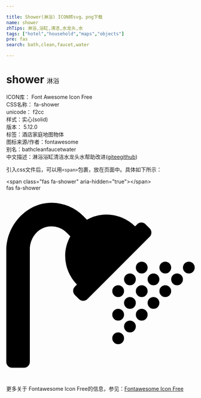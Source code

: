 ```yaml
---

title: Shower(淋浴) ICON转svg、png下载
name: shower
zhTips: 淋浴,浴缸,清洁,水龙头,水
tags: ["hotel","household","maps","objects"]
pre: fas
search: bath,clean,faucet,water

---
```


# shower  <small style="font-size: 60%;font-weight: 100">淋浴</small>


<div class="detail-page">
<p>
<span>
ICON库：
<span class="badge-secondary badge">Font Awesome Icon Free</span> 
</span>
<br/>
<span>
CSS名称：
<span class="badge-secondary badge">fa-shower</span> 
</span>
<br/>
<span>
unicode：
<span class="badge-secondary badge">f2cc</span> 
<copy-btn content='f2cc' btn-title=""></copy-btn>
<copy-btn :content='String.fromCodePoint(parseInt("f2cc", 16))' btn-title="复制U"></copy-btn>
</span><br/><span>样式：<span class="badge-light badge">实心(solid)</span></span>
<br/>
<span>
版本：
<span class="badge-secondary badge">5.12.0</span> 
</span><br/><span>标签：<span class="badge-light badge"><router-link to="/tags/hotel.html">酒店</router-link></span><span class="badge-light badge"><router-link to="/tags/household.html">家庭</router-link></span><span class="badge-light badge"><router-link to="/tags/maps.html">地图</router-link></span><span class="badge-light badge"><router-link to="/tags/objects.html">物体</router-link></span></span>
<br/>
<span>图标来源/作者：<span class="badge-light badge">fontawesome</span></span> 
<br/>
<span>别名：<span class="badge-light badge">bath</span><span class="badge-light badge">clean</span><span class="badge-light badge">faucet</span><span class="badge-light badge">water</span></span><br/><span class="zh-detail">中文描述：<span class="badge-primary badge">淋浴</span><span class="badge-primary badge">浴缸</span><span class="badge-primary badge">清洁</span><span class="badge-primary badge">水龙头</span><span class="badge-primary badge">水</span><span class="help-link"><span>帮助改进</span>(<a href="https://gitee.com/liuwave/icon-helper/edit/master/json/fontawesome/solid/shower.json" target="_blank" rel="noopener noreferrer">gitee</a><a href="https://github.com/liuwave/icon-helper/edit/master/json/fontawesome/solid/shower.json" target="_blank" rel="noopener noreferrer">github</a></span>)</span><br/>
</p>
</div>
<div class="alert alert-dark">
  <i class="fas fa-shower fa-xs"></i>
  <i class="fas fa-shower fa-sm"></i>
  <i class="fas fa-shower fa-lg"></i>
  <i class="fas fa-shower fa-2x"></i>
  <i class="fas fa-shower fa-3x"></i>
  <i class="fas fa-shower fa-5x"></i>
  <i class="fas fa-shower fa-7x"></i>
</div>
<div>
  <p>引入css文件后，可以用<code>&lt;span&gt;</code>包裹，放在页面中。具体如下所示：    
  </p>
  <div class="alert alert-primary" style="font-size: 14px">
    &lt;span class="fas fa-shower" aria-hidden="true"&gt;&lt;/span&gt;
    <copy-btn content='<span class="fas fa-shower" aria-hidden="true"></span>'></copy-btn>
  </div>
  <div class="alert alert-secondary">
    <i class="fas fa-shower"
    style="font-size: 24px"
    aria-hidden="true"></i> fas fa-shower
    <copy-btn content="fas fa-shower" btn-title="复制图标名称"></copy-btn>
  </div>
</div>
<div id="svg" class="svg-wrap">
<svg xmlns="http://www.w3.org/2000/svg" viewBox="0 0 512 512"><path d="M304,320a16,16,0,1,0,16,16A16,16,0,0,0,304,320Zm32-96a16,16,0,1,0,16,16A16,16,0,0,0,336,224Zm32,64a16,16,0,1,0-16-16A16,16,0,0,0,368,288Zm-32,32a16,16,0,1,0-16-16A16,16,0,0,0,336,320Zm-32-64a16,16,0,1,0,16,16A16,16,0,0,0,304,256Zm128-32a16,16,0,1,0-16-16A16,16,0,0,0,432,224Zm-48,16a16,16,0,1,0,16-16A16,16,0,0,0,384,240Zm-16-48a16,16,0,1,0,16,16A16,16,0,0,0,368,192Zm96,32a16,16,0,1,0,16,16A16,16,0,0,0,464,224Zm32-32a16,16,0,1,0,16,16A16,16,0,0,0,496,192Zm-64,64a16,16,0,1,0,16,16A16,16,0,0,0,432,256Zm-32,32a16,16,0,1,0,16,16A16,16,0,0,0,400,288Zm-64,64a16,16,0,1,0,16,16A16,16,0,0,0,336,352Zm-32,32a16,16,0,1,0,16,16A16,16,0,0,0,304,384Zm64-64a16,16,0,1,0,16,16A16,16,0,0,0,368,320Zm21.65-218.35-11.3-11.31a16,16,0,0,0-22.63,0L350.05,96A111.19,111.19,0,0,0,272,64c-19.24,0-37.08,5.3-52.9,13.85l-10-10A121.72,121.72,0,0,0,123.44,32C55.49,31.5,0,92.91,0,160.85V464a16,16,0,0,0,16,16H48a16,16,0,0,0,16-16V158.4c0-30.15,21-58.2,51-61.93a58.38,58.38,0,0,1,48.93,16.67l10,10C165.3,138.92,160,156.76,160,176a111.23,111.23,0,0,0,32,78.05l-5.66,5.67a16,16,0,0,0,0,22.62l11.3,11.31a16,16,0,0,0,22.63,0L389.65,124.28A16,16,0,0,0,389.65,101.65Z"/></svg>
</div>
<detail full-name='fa-shower'></detail>
    
<div><p>更多关于  Fontawesome Icon Free的信息，参见：<a target="_blank" href="https://iconhelper.cn/fontawesome.html">Fontawesome Icon Free</a>
</p></div>
